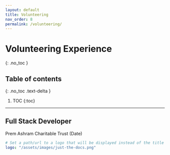 ```yaml
---
layout: default
title: Volunteering
nav_order: 8
permalink: /volunteering/
---
```


# Volunteering Experience
{: .no_toc }

## Table of contents
{: .no_toc .text-delta }

1. TOC
{:toc}

---




## Full Stack Developer

Prem Ashram Charitable Trust
(Date)

```yaml
# Set a path/url to a logo that will be displayed instead of the title
logo: "/assets/images/just-the-docs.png"
```
